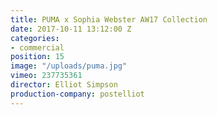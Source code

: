 ```yaml
---
title: PUMA x Sophia Webster AW17 Collection
date: 2017-10-11 13:12:00 Z
categories:
- commercial
position: 15
image: "/uploads/puma.jpg"
vimeo: 237735361
director: Elliot Simpson
production-company: postelliot
---
```


